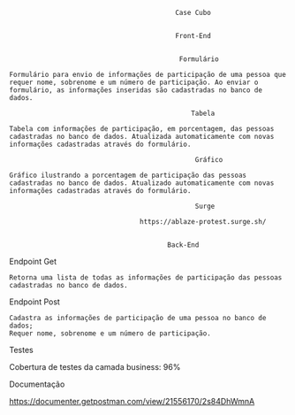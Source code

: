                                               Case Cubo
  
  
                                              Front-End


                                               Formulário

    Formulário para envio de informações de participação de uma pessoa que requer nome, sobrenome e um número de participação. Ao enviar o formulário, as informações inseridas são cadastradas no banco de dados.
    
                                                  Tabela

    Tabela com informações de participação, em porcentagem, das pessoas cadastradas no banco de dados. Atualizada automaticamente com novas informações cadastradas através do formulário.

                                                   Gráfico

    Gráfico ilustrando a porcentagem de participação das pessoas cadastradas no banco de dados. Atualizado automaticamente com novas informações cadastradas através do formulário.

                                                   Surge

                                     https://ablaze-protest.surge.sh/


                                            Back-End


Endpoint Get

    Retorna uma lista de todas as informações de participação das pessoas cadastradas no banco de dados.

Endpoint Post

    Cadastra as informações de participação de uma pessoa no banco de dados;
    Requer nome, sobrenome e um número de participação.

Testes

Cobertura de testes da camada business: 96%


Documentação

https://documenter.getpostman.com/view/21556170/2s84DhWmnA